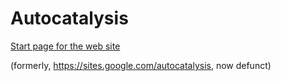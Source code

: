 # Autocatalysis

[Start page for the web site](https://mum0n.github.io/autocatalysis/)

(formerly, https://sites.google.com/autocatalysis, now defunct)

